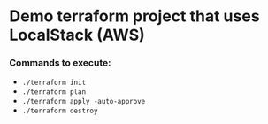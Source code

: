 # Demo terraform project that uses LocalStack (AWS)

### Commands to execute:
- `./terraform init`
- `./terraform plan`
- `./terraform apply -auto-approve`
- `./terraform destroy`